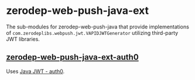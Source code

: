 # zerodep-web-push-java-ext

The sub-modules for zerodep-web-push-java that provide implementations
of `com.zerodeplibs.webpush.jwt.VAPIDJWTGenerator` utilizing third-party JWT libraries.

## [zerodep-web-push-java-ext-auth0](./zerodep-web-push-java-ext-auth0/README.md)

Uses [Java JWT - auth0](https://github.com/auth0/java-jwt).

## 


